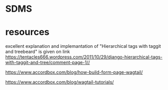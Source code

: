 # SDMS



# resources


excellent explanation and implemantation of "Hierarchical tags with taggit and treebeard" is given on link <https://tentacles666.wordpress.com/2011/10/29/django-hierarchical-tags-with-taggit-and-tree/comment-page-1//>

<https://www.accordbox.com/blog/how-build-form-page-wagtail/>

<https://www.accordbox.com/blog/wagtail-tutorials/>
